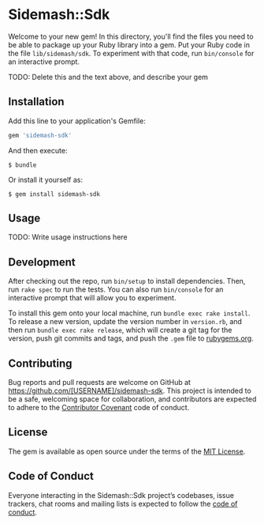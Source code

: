 # Sidemash::Sdk

Welcome to your new gem! In this directory, you'll find the files you need to be able to package up your Ruby library into a gem. Put your Ruby code in the file `lib/sidemash/sdk`. To experiment with that code, run `bin/console` for an interactive prompt.

TODO: Delete this and the text above, and describe your gem

## Installation

Add this line to your application's Gemfile:

```ruby
gem 'sidemash-sdk'
```

And then execute:

    $ bundle

Or install it yourself as:

    $ gem install sidemash-sdk

## Usage

TODO: Write usage instructions here

## Development

After checking out the repo, run `bin/setup` to install dependencies. Then, run `rake spec` to run the tests. You can also run `bin/console` for an interactive prompt that will allow you to experiment.

To install this gem onto your local machine, run `bundle exec rake install`. To release a new version, update the version number in `version.rb`, and then run `bundle exec rake release`, which will create a git tag for the version, push git commits and tags, and push the `.gem` file to [rubygems.org](https://rubygems.org).

## Contributing

Bug reports and pull requests are welcome on GitHub at https://github.com/[USERNAME]/sidemash-sdk. This project is intended to be a safe, welcoming space for collaboration, and contributors are expected to adhere to the [Contributor Covenant](http://contributor-covenant.org) code of conduct.

## License

The gem is available as open source under the terms of the [MIT License](https://opensource.org/licenses/MIT).

## Code of Conduct

Everyone interacting in the Sidemash::Sdk project’s codebases, issue trackers, chat rooms and mailing lists is expected to follow the [code of conduct](https://github.com/[USERNAME]/sidemash-sdk/blob/master/CODE_OF_CONDUCT.md).
